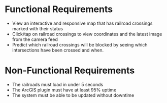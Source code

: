 # Functional Requirements

+ View an interactive and responsive map that has railroad crossings marked with their status
+ Click/tap on railroad crossings to view coordinates and the latest image from the camera feed
+ Predict which railroad crossings will be blocked by seeing which intersections have been crossed and when. 


# Non-Functional Requirements

+ The railroads must load in under 5 seconds
+ The ArcGIS plugin must have at least 95% uptime
+ The system must be able to be updated without downtime
